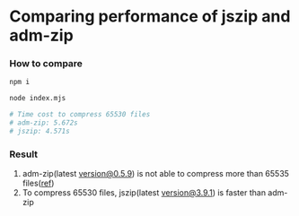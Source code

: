 # Comparing performance of jszip and adm-zip

### How to compare

```bash
npm i

node index.mjs

# Time cost to compress 65530 files
# adm-zip: 5.672s
# jszip: 4.571s
```

### Result

1. adm-zip(latest version@0.5.9) is not able to compress more than 65535 files([ref](https://github.com/cthackers/adm-zip/issues/320))
2. To compress 65530 files, jszip(latest version@3.9.1) is faster than adm-zip

